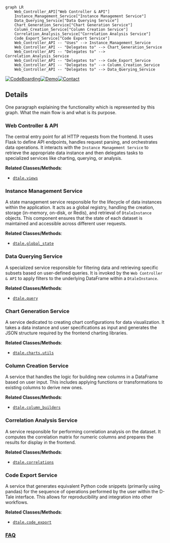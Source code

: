 ```mermaid
graph LR
    Web_Controller_API["Web Controller & API"]
    Instance_Management_Service["Instance Management Service"]
    Data_Querying_Service["Data Querying Service"]
    Chart_Generation_Service["Chart Generation Service"]
    Column_Creation_Service["Column Creation Service"]
    Correlation_Analysis_Service["Correlation Analysis Service"]
    Code_Export_Service["Code Export Service"]
    Web_Controller_API -- "Uses" --> Instance_Management_Service
    Web_Controller_API -- "Delegates to" --> Chart_Generation_Service
    Web_Controller_API -- "Delegates to" --> Correlation_Analysis_Service
    Web_Controller_API -- "Delegates to" --> Code_Export_Service
    Web_Controller_API -- "Delegates to" --> Column_Creation_Service
    Web_Controller_API -- "Delegates to" --> Data_Querying_Service
```

[![CodeBoarding](https://img.shields.io/badge/Generated%20by-CodeBoarding-9cf?style=flat-square)](https://github.com/CodeBoarding/GeneratedOnBoardings)[![Demo](https://img.shields.io/badge/Try%20our-Demo-blue?style=flat-square)](https://www.codeboarding.org/demo)[![Contact](https://img.shields.io/badge/Contact%20us%20-%20contact@codeboarding.org-lightgrey?style=flat-square)](mailto:contact@codeboarding.org)

## Details

One paragraph explaining the functionality which is represented by this graph. What the main flow is and what is its purpose.

### Web Controller & API
The central entry point for all HTTP requests from the frontend. It uses Flask to define API endpoints, handles request parsing, and orchestrates data operations. It interacts with the `Instance Management Service` to retrieve the appropriate data instance and then delegates tasks to specialized services like charting, querying, or analysis.


**Related Classes/Methods**:

- <a href="https://github.com/man-group/dtale/blob/master/dtale/views.py" target="_blank" rel="noopener noreferrer">`dtale.views`</a>


### Instance Management Service
A state management service responsible for the lifecycle of data instances within the application. It acts as a global registry, handling the creation, storage (in-memory, on-disk, or Redis), and retrieval of `DtaleInstance` objects. This component ensures that the state of each dataset is maintained and accessible across different user requests.


**Related Classes/Methods**:

- <a href="https://github.com/man-group/dtale/blob/master/dtale/global_state.py" target="_blank" rel="noopener noreferrer">`dtale.global_state`</a>


### Data Querying Service
A specialized service responsible for filtering data and retrieving specific subsets based on user-defined queries. It is invoked by the `Web Controller & API` to apply filters to the underlying DataFrame within a `DtaleInstance`.


**Related Classes/Methods**:

- <a href="https://github.com/man-group/dtale/blob/master/dtale/query.py" target="_blank" rel="noopener noreferrer">`dtale.query`</a>


### Chart Generation Service
A service dedicated to creating chart configurations for data visualization. It takes a data instance and user specifications as input and generates the JSON structure required by the frontend charting libraries.


**Related Classes/Methods**:

- <a href="https://github.com/man-group/dtale/blob/master/dtale/charts/utils.py" target="_blank" rel="noopener noreferrer">`dtale.charts.utils`</a>


### Column Creation Service
A service that handles the logic for building new columns in a DataFrame based on user input. This includes applying functions or transformations to existing columns to derive new ones.


**Related Classes/Methods**:

- <a href="https://github.com/man-group/dtale/blob/master/dtale/column_builders.py" target="_blank" rel="noopener noreferrer">`dtale.column_builders`</a>


### Correlation Analysis Service
A service responsible for performing correlation analysis on the dataset. It computes the correlation matrix for numeric columns and prepares the results for display in the frontend.


**Related Classes/Methods**:

- <a href="https://github.com/man-group/dtale/blob/master/dtale/correlations.py" target="_blank" rel="noopener noreferrer">`dtale.correlations`</a>


### Code Export Service
A service that generates equivalent Python code snippets (primarily using pandas) for the sequence of operations performed by the user within the D-Tale interface. This allows for reproducibility and integration into other workflows.


**Related Classes/Methods**:

- <a href="https://github.com/man-group/dtale/blob/master/dtale/code_export.py" target="_blank" rel="noopener noreferrer">`dtale.code_export`</a>




### [FAQ](https://github.com/CodeBoarding/GeneratedOnBoardings/tree/main?tab=readme-ov-file#faq)